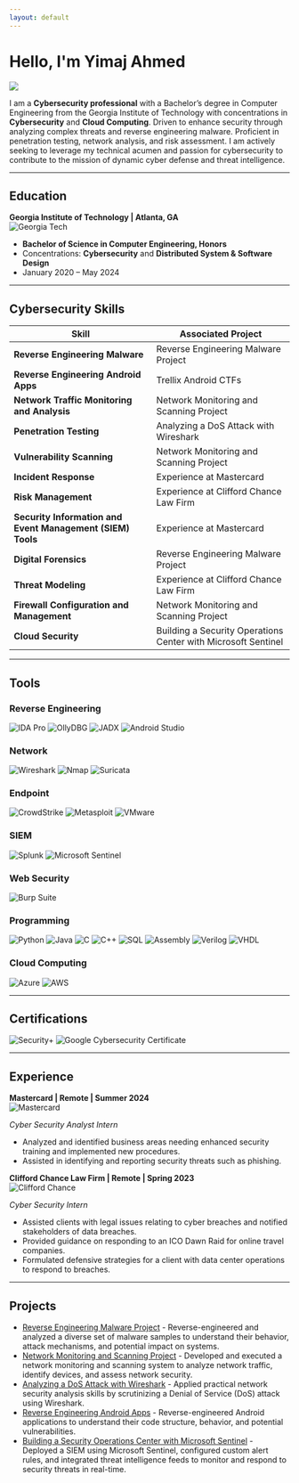```yaml
---
layout: default
---
```


# Hello, I'm Yimaj Ahmed

<a href="https://www.linkedin.com/in/yimaj-ahmed-ba795b251/" target="_blank"><img src="https://img.shields.io/badge/-LinkedIn-0072b1?&style=for-the-badge&logo=linkedin&logoColor=white" /></a>

I am a **Cybersecurity professional** with a Bachelor’s degree in Computer Engineering from the Georgia Institute of Technology with concentrations in **Cybersecurity** and **Cloud Computing**. Driven to enhance security through analyzing complex threats and reverse engineering malware. Proficient in penetration testing, network analysis, and risk assessment. I am actively seeking to leverage my technical acumen and passion for cybersecurity to contribute to the mission of dynamic cyber defense and threat intelligence.

---

## Education

**Georgia Institute of Technology | Atlanta, GA**  
![Georgia Tech](https://img.shields.io/badge/Georgia%20Tech-F1C40F?style=for-the-badge&logo=georgia-tech&logoColor=white)

- **Bachelor of Science in Computer Engineering, Honors**  
- Concentrations: **Cybersecurity** and **Distributed System & Software Design**  
- January 2020 – May 2024

---

## Cybersecurity Skills

| Skill                                         | Associated Project         |
|-----------------------------------------------|----------------------------|
| **Reverse Engineering Malware**                   | Reverse Engineering Malware Project |
| **Reverse Engineering Android Apps**              | Trellix Android CTFs |
| **Network Traffic Monitoring and Analysis**       | Network Monitoring and Scanning Project |
| **Penetration Testing**                           | Analyzing a DoS Attack with Wireshark |
| **Vulnerability Scanning**                        | Network Monitoring and Scanning Project |
| **Incident Response**                             | Experience at Mastercard |
| **Risk Management**                               | Experience at Clifford Chance Law Firm |
| **Security Information and Event Management (SIEM) Tools** | Experience at Mastercard |
| **Digital Forensics**                             | Reverse Engineering Malware Project |
| **Threat Modeling**                               | Experience at Clifford Chance Law Firm |
| **Firewall Configuration and Management**         | Network Monitoring and Scanning Project |
| **Cloud Security**                                | Building a Security Operations Center with Microsoft Sentinel |

---

## Tools

### Reverse Engineering
![IDA Pro](https://img.shields.io/badge/-IDA_Pro-333333?&style=for-the-badge&logo=IDAPro&logoColor=white)
![OllyDBG](https://img.shields.io/badge/-OllyDBG-4B275F?&style=for-the-badge&logoColor=white)
![JADX](https://img.shields.io/badge/-JADX-3DDC84?&style=for-the-badge&logo=Android&logoColor=white)
![Android Studio](https://img.shields.io/badge/-Android_Studio-3DDC84?&style=for-the-badge&logo=AndroidStudio&logoColor=white)

### Network
![Wireshark](https://img.shields.io/badge/-Wireshark-1679A7?&style=for-the-badge&logo=Wireshark&logoColor=white)
![Nmap](https://img.shields.io/badge/-Nmap-006400?&style=for-the-badge&logo=Nmap&logoColor=white)
![Suricata](https://img.shields.io/badge/-Suricata-EF3B2D?&style=for-the-badge&logo=Suricata&logoColor=white)

### Endpoint
![CrowdStrike](https://img.shields.io/badge/-CrowdStrike-EF3B2D?&style=for-the-badge&logo=CrowdStrike&logoColor=white)
![Metasploit](https://img.shields.io/badge/-Metasploit-003C6C?&style=for-the-badge&logo=Metasploit&logoColor=white)
![VMware](https://img.shields.io/badge/-VMware-607078?&style=for-the-badge&logo=VMware&logoColor=white)

### SIEM
![Splunk](https://img.shields.io/badge/-Splunk-000000?&style=for-the-badge&logo=Splunk&logoColor=white)
![Microsoft Sentinel](https://img.shields.io/badge/-Microsoft_Sentinel-0078D4?&style=for-the-badge&logo=Microsoft&logoColor=white)

### Web Security
![Burp Suite](https://img.shields.io/badge/-Burp_Suite-FF7A00?&style=for-the-badge&logo=BurpSuite&logoColor=white)

### Programming
![Python](https://img.shields.io/badge/-Python-FFD43B?&style=for-the-badge&logo=Python&logoColor=black)
![Java](https://img.shields.io/badge/-Java-007396?&style=for-the-badge&logo=Java&logoColor=white)
![C](https://img.shields.io/badge/-C-00599C?&style=for-the-badge&logo=C&logoColor=white)
![C++](https://img.shields.io/badge/-C++-00599C?&style=for-the-badge&logo=C%2B%2B&logoColor=white)
![SQL](https://img.shields.io/badge/-SQL-4479A1?&style=for-the-badge&logo=MySQL&logoColor=white)
![Assembly](https://img.shields.io/badge/-Assembly-007ACC?&style=for-the-badge&logoColor=white)
![Verilog](https://img.shields.io/badge/-Verilog-00A4EF?&style=for-the-badge&logo=Microsoft&logoColor=white)
![VHDL](https://img.shields.io/badge/-VHDL-4B275F?&style=for-the-badge&logoColor=white)

### Cloud Computing
![Azure](https://img.shields.io/badge/-Azure-0078D4?&style=for-the-badge&logo=Microsoft&logoColor=white)
![AWS](https://img.shields.io/badge/-AWS-FF9900?&style=for-the-badge&logo=AmazonAWS&logoColor=white)

---

## Certifications

![Security+](https://img.shields.io/badge/-Security%2B-FF0000?&style=for-the-badge&logo=CompTIA&logoColor=white)
![Google Cybersecurity Certificate](https://img.shields.io/badge/-Google_Cybersecurity_Certificate-34A853?&style=for-the-badge&logo=Google&logoColor=white)

---

## Experience

**Mastercard | Remote | Summer 2024**  
![Mastercard](https://img.shields.io/badge/Mastercard-EB001B?style=for-the-badge&logo=mastercard&logoColor=white)

*Cyber Security Analyst Intern*  
- Analyzed and identified business areas needing enhanced security training and implemented new procedures.
- Assisted in identifying and reporting security threats such as phishing.

**Clifford Chance Law Firm | Remote | Spring 2023**  
![Clifford Chance](https://img.shields.io/badge/Clifford%20Chance-000000?style=for-the-badge&logo=clifford-chance&logoColor=white)

*Cyber Security Intern*  
- Assisted clients with legal issues relating to cyber breaches and notified stakeholders of data breaches.
- Provided guidance on responding to an ICO Dawn Raid for online travel companies.
- Formulated defensive strategies for a client with data center operations to respond to breaches.

---

## Projects
- [Reverse Engineering Malware Project](Reverse-Engineering-Malware-Project.md) - Reverse-engineered and analyzed a diverse set of malware samples to understand their behavior, attack mechanisms, and potential impact on systems.
- [Network Monitoring and Scanning Project](Network-Monitoring-and-Scanning-Project.md) - Developed and executed a network monitoring and scanning system to analyze network traffic, identify devices, and assess network security.
- [Analyzing a DoS Attack with Wireshark](Analyzing-DOS-Attack-with-Wireshark.md) - Applied practical network security analysis skills by scrutinizing a Denial of Service (DoS) attack using Wireshark.
- [Reverse Engineering Android Apps](Reverse-Engineering-Android-Apps.md) - Reverse-engineered Android applications to understand their code structure, behavior, and potential vulnerabilities.
- [Building a Security Operations Center with Microsoft Sentinel](Building-SOC-with-Sentinel.md) - Deployed a SIEM using Microsoft Sentinel, configured custom alert rules, and integrated threat intelligence feeds to monitor and respond to security threats in real-time.

